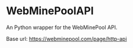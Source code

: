 # WebMinePoolAPI
An Python wrapper for the WebMinePool API.

Base url: https://webminepool.com/page/http-api
